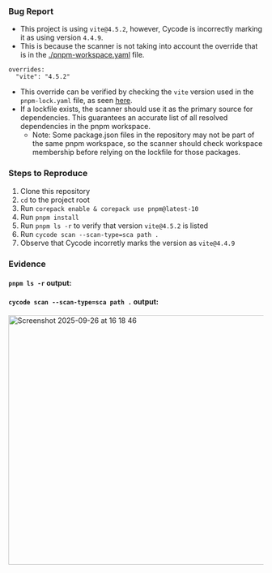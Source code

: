 ### Bug Report
* This project is using `vite@4.5.2`, however, Cycode is incorrectly marking it as using version `4.4.9`.
* This is because the scanner is not taking into account the override that is in the [./pnpm-workspace.yaml](https://github.com/darren-dooley/cycode-bug-report/blob/main/pnpm-workspace.yaml) file.
```
overrides:
  "vite": "4.5.2"
```
* This override can be verified by checking the `vite` version used in the `pnpm-lock.yaml` file, as seen [here](https://github.com/darren-dooley/cycode-bug-report/blob/main/pnpm-lock.yaml#L428).
* If a lockfile exists, the scanner should use it as the primary source for dependencies. This guarantees an accurate list of all resolved dependencies in the pnpm workspace.  
  * Note: Some package.json files in the repository may not be part of the same pnpm workspace, so the scanner should check workspace membership before relying on the lockfile for those packages.

### Steps to Reproduce
1. Clone this repository
2. `cd` to the project root
3. Run `corepack enable & corepack use pnpm@latest-10`
4. Run `pnpm install`
5. Run `pnpm ls -r` to verify that version `vite@4.5.2` is listed
6. Run `cycode scan --scan-type=sca path .`
6. Observe that Cycode incorretly marks the version as `vite@4.4.9`

### Evidence
#### `pnpm ls -r` output:


#### `cycode scan --scan-type=sca path .` output:
<img width="2542" height="492" alt="Screenshot 2025-09-26 at 16 18 46" src="https://github.com/user-attachments/assets/32aad0d6-a086-4939-82f2-a042b13454d2" />
